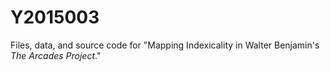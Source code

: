 # Y2015003

Files, data, and source code for "Mapping Indexicality in Walter Benjamin's _The Arcades Project_."
